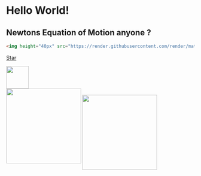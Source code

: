 # Hello World!

## Newtons Equation of Motion anyone ?
```HTML
<img height="40px" src="https://render.githubusercontent.com/render/math?math={m_{i}}\frac{d^2r_{i}}{dt^2}=-\frac{\partial{V(r^{N})}}{\partial{r_{i}}}\quad\text{(}i=1...\text{N)}">
```

<!-- Place this tag where you want the button to render. -->
<a class="github-button" href="https://github.com/TaufeqRazakh/TaufeqRazakh" data-color-scheme="no-preference: dark; light: dark; dark: dark;" data-size="large" data-show-count="true" aria-label="Star TaufeqRazakh/TaufeqRazakh/ on GitHub">Star</a>

<img height="60px" src="https://render.githubusercontent.com/render/math?math={m_{i}}\frac{d^2r_{i}}{dt^2}=-\frac{\partial{V(r^{N})}}{\partial{r_{i}}}\quad\text{(}i=1...\text{N)}">

<br/>

<img height = "200px" align="left" src="https://github-readme-stats.vercel.app/api?username=TaufeqRazakh&show_icons=true&theme=vue-dark&hide=contribs&incluse_all_commits=true&count_private=true"/>

<br/>

<img height = "200px" align="left" src="https://github-readme-stats.vercel.app/api/top-langs/?username=TaufeqRazakh&layout=compact&theme=vue-dark&hide=tcl,roff"/>


<!-- Place this tag in your head or just before your close body tag. -->
<script async defer src="https://buttons.github.io/buttons.js"></script>
